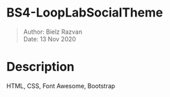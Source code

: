 # BS4-LoopLabSocialTheme

> Author: Bielz Razvan  
> Date: 13 Nov 2020

# Description
HTML, CSS, Font Awesome, Bootstrap

